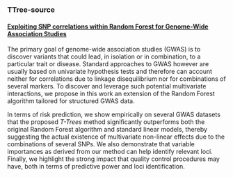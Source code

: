 ### TTree-source

#### [Exploiting SNP correlations within Random Forest for Genome-Wide Association Studies](http://www.plosone.org/article/info%3Adoi%2F10.1371%2Fjournal.pone.0093379)

The primary goal of genome-wide association studies (GWAS) is to discover variants that could lead, in isolation or in combination, to a particular trait or disease. Standard approaches to GWAS however are usually based on univariate hypothesis tests and therefore can account neither for correlations due to linkage disequilibrium nor for combinations of several markers. To discover and leverage such potential multivariate interactions, we propose in this work an extension of the Random Forest algorithm tailored for structured GWAS data.

In terms of risk prediction, we show empirically on several GWAS datasets that the proposed *T-Trees* method significantly outperforms both the original Random Forest algorithm and standard linear models, thereby suggesting the actual existence of multivariate non-linear effects due to the combinations of several SNPs. We also demonstrate that variable importances as derived from our method can help identify relevant loci. Finally, we highlight the strong impact that quality control procedures may have, both in terms of predictive power and loci identification.
